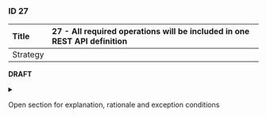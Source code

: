 ### ID 27

| Title    | __27 - All required operations will be included in one REST API definition__ |
| :----    | :---------- |
| Strategy |  |

**DRAFT**

<details><summary>

Open section for explanation, rationale and exception conditions 

</summary>

#### Explanation

Interpretation of the EDSN Enterprise Architects. No reference has yet been found to an ADR or decision on this.

#### Rationale

Although this offers advantages (which ones?), there are also disadvantages (great complexity in the resource model, because now: one size fits all). 

The WG API Strategy believes that this guideline can be deviated from, if the situation requires it.

#### Exceptions


</details>

